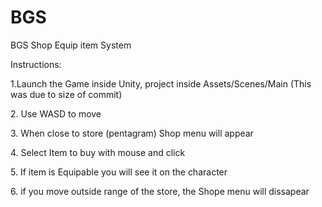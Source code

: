 # BGS
BGS Shop Equip item System

Instructions:

 <p> 1.Launch the Game inside Unity, project inside Assets/Scenes/Main (This was due to size of commit)</p>
 <p> 2. Use WASD to move</p>
 <p>3. When close to store (pentagram) Shop menu will appear</p>
 <p>4. Select Item to buy with mouse and click</p>
 <p>5. If item is Equipable you will see it on the character</p>
 <p> 6. if you move outside range of the store, the Shope menu will dissapear</p>
